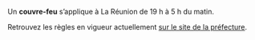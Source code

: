 <div class="conseil conseil-jaune">

Un **couvre-feu** s’applique à La Réunion de 19 h à 5 h du matin.

</div>

Retrouvez les règles en vigueur actuellement [sur le site de la préfecture](http://www.reunion.gouv.fr/onvous-repond-coronavirus-covid-19-a-la-reunion-a7742.html).

